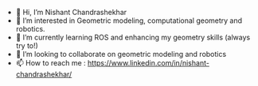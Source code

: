 - 👋 Hi, I’m Nishant Chandrashekhar
- 👀 I’m interested in Geometric modeling, computational geometry and robotics.
- 🌱 I’m currently learning ROS and enhancing my geometry skills (always try to!)
- 💞️ I’m looking to collaborate on geometric modeling and robotics
- 📫 How to reach me : https://www.linkedin.com/in/nishant-chandrashekhar/

<!---
NishantC5/NishantC5 is a ✨ special ✨ repository because its `README.md` (this file) appears on your GitHub profile.
You can click the Preview link to take a look at your changes.
--->
